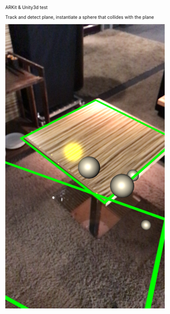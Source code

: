 ARKit & Unity3d test

Track and detect plane, instantiate a sphere that collides with the plane

![arkit-unity](arkit-unity.png?raw=true "arkit unity")